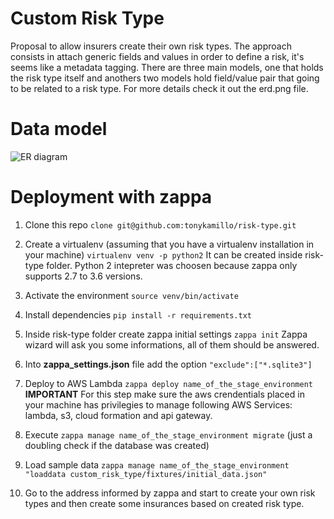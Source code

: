 # Custom Risk Type

Proposal to allow insurers create their own risk types.
The approach consists in attach generic fields and values in order to define a risk, it's seems like a metadata tagging. There are three main models, one that holds the risk type itself and anothers two models hold field/value pair that going to be related to a risk type. For more details check it out the erd.png file.

# Data model
![ER diagram](https://drive.google.com/file/d/1IC7brOeUXLziyd_1rcJ1fwdofK3Knz79/view?usp=sharing)

# Deployment with zappa

 1. Clone this repo  `clone git@github.com:tonykamillo/risk-type.git`
 2. Create a virtualenv (assuming that you have a virtualenv installation in your machine)
     `virtualenv venv -p python2`
    It can be created inside risk-type folder. Python 2 intepreter was choosen because zappa only supports  2.7 to 3.6 versions.

 3. Activate the environment `source venv/bin/activate`
 4. Install dependencies `pip install -r requirements.txt`
 5. Inside risk-type folder create zappa initial settings `zappa init`
     Zappa wizard will ask you some informations, all of them should be answered.
 6. Into **zappa_settings.json** file add the option `"exclude":["*.sqlite3"]`
 7. Deploy to AWS Lambda `zappa deploy name_of_the_stage_environment`
     **IMPORTANT** For this step make sure the aws crendentials placed in your machine has privilegies to manage following AWS Services: lambda, s3, cloud formation and api gateway.
 8.  Execute `zappa manage name_of_the_stage_environment migrate` (just a doubling check if the database was created)
 9. Load sample data `zappa manage name_of_the_stage_environment "loaddata custom_risk_type/fixtures/initial_data.json"`
 10. Go to the address informed by zappa and start to create your own risk types and then create some insurances based on created risk type.


